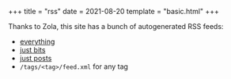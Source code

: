+++
title = "rss"
date = 2021-08-20
template = "basic.html"
+++

Thanks to Zola, this site has a bunch of autogenerated RSS feeds:

- [everything](/feed.xml)
- [just bits](/bits/feed.xml)
- [just posts](/posts/feed.xml)
- `/tags/<tag>/feed.xml` for any tag

